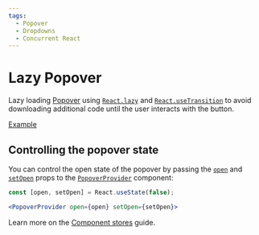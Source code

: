 ```yaml
---
tags:
  - Popover
  - Dropdowns
  - Concurrent React
---
```


# Lazy Popover

<div data-description>

Lazy loading [Popover](/components/popover) using [`React.lazy`](https://react.dev/reference/react/lazy) and [`React.useTransition`](https://react.dev/reference/react/useTransition) to avoid downloading additional code until the user interacts with the button.


</div>

<div data-tags></div>

<a href="./index.tsx" data-playground>Example</a>

## Controlling the popover state

You can control the open state of the popover by passing the [`open`](/reference/popover-provider#open) and [`setOpen`](/reference/popover-provider#setopen) props to the [`PopoverProvider`](/reference/popover-provider) component:

```jsx
const [open, setOpen] = React.useState(false);

<PopoverProvider open={open} setOpen={setOpen}>
```

Learn more on the [Component stores](/guide/component-stores#controlled-state) guide.
